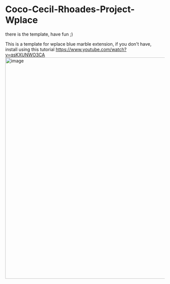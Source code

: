 # Coco-Cecil-Rhoades-Project-Wplace
there is the template, have fun ;)

This is a template for wplace blue marble extension, if you don't have, install using this tutorial https://www.youtube.com/watch?v=qsKXUNWO3CA
<img width="782" height="698" alt="image" src="https://github.com/user-attachments/assets/79633acb-43e1-4676-8b40-c5cf1e64289d" />

